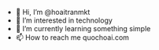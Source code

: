 - 👋 Hi, I’m @hoaitranmkt
- 👀 I’m interested in technology
- 🌱 I’m currently learning something simple
- 📫 How to reach me quochoai.com

<!---
hoaitranmkt/hoaitranmkt is a ✨ special ✨ repository because its `README.md` (this file) appears on your GitHub profile.
You can click the Preview link to take a look at your changes.
--->
